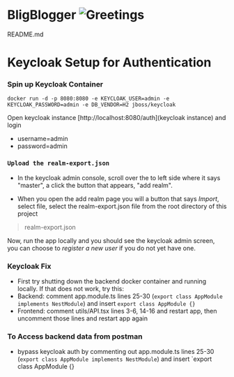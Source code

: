 # BligBlogger ![Greetings](https://github.com/cmwylie19/BligBlogger/workflows/Greetings/badge.svg)

README.md 
# Keycloak Setup for Authentication

### Spin up Keycloak Container
```
docker run -d -p 8080:8080 -e KEYCLOAK_USER=admin -e KEYCLOAK_PASSWORD=admin -e DB_VENDOR=H2 jboss/keycloak
```

Open keycloak instance [http://localhost:8080/auth](keycloak instance) and login 
- username=admin
- password=admin


### `Upload the realm-export.json`
- In the keycloak admin console, scroll over the to left side where it says "master", a click the button that appears, "add realm".

- When you open the add realm page  you will a button that says *Import*, select file, select the realm-export.json file from the root directory of this project 
> realm-export.json

Now, run the app locally and you should see the keycloak admin screen, you can choose to *register a new user* if you do not yet have one.

### Keycloak Fix
- First try shutting down the backend docker container and running locally. If that does not work, try this:
- Backend: comment app.module.ts lines 25-30 (`export class AppModule implements NestModule`) and insert `export class AppModule {}`
- Frontend: comment utils/API.tsx lines 3-6, 14-16 and restart app, then uncomment those lines and restart app again

### To Access backend data from postman
- bypass keycloak auth by commenting out app.module.ts lines 25-30 (`export class AppModule implements NestModule`) and insert `export class AppModule {}

